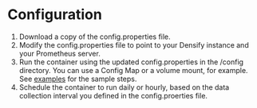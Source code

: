 # Configuration 

1. Download a copy of the config.properties file.
2. Modify the config.properties file to point to your Densify instance and your Prometheus server.
3. Run the container using the updated config.properties in the /config directory. You can use a Config Map or a volume mount, for example. See [examples](../examples) for the sample steps.
4. Schedule the container to run daily or hourly, based on the data collection interval you defined in the config.proerties file. 